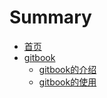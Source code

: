 # Summary

* [首页](README.md)
* [gitbook](gitbook_info/introduce.md)
    * [gitbook的介绍](gitbook_info/introduce.md)
    * [gitbook的使用](gitbook_info/use.md)
